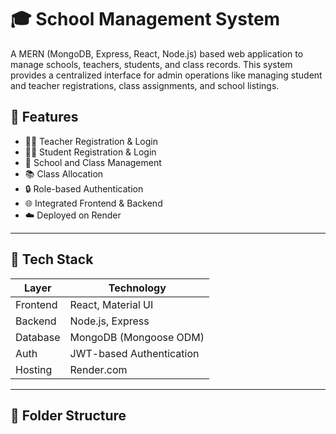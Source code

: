 # 🎓 School Management System

A MERN (MongoDB, Express, React, Node.js) based web application to manage schools, teachers, students, and class records. This system provides a centralized interface for admin operations like managing student and teacher registrations, class assignments, and school listings.

## 🌟 Features

- 🧑‍🏫 Teacher Registration & Login
- 👨‍🎓 Student Registration & Login
- 🏫 School and Class Management
- 📚 Class Allocation
- 🔒 Role-based Authentication
- 🌐 Integrated Frontend & Backend
- ☁️ Deployed on Render

---

## 🧰 Tech Stack

| Layer      | Technology             |
|-----------|------------------------|
| Frontend  | React, Material UI     |
| Backend   | Node.js, Express       |
| Database  | MongoDB (Mongoose ODM) |
| Auth      | JWT-based Authentication |
| Hosting   | Render.com             |

---

## 📂 Folder Structure

